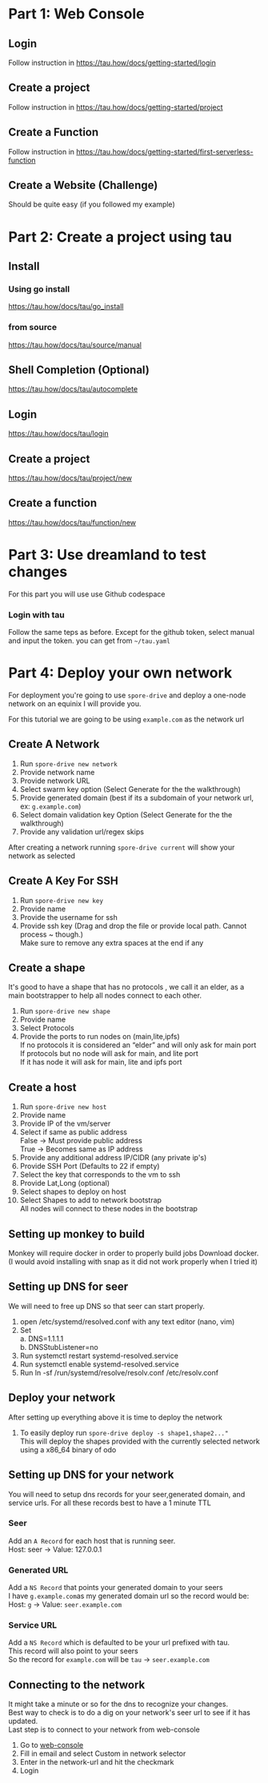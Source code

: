 # Part 1: Web Console
 ## Login
  Follow instruction in https://tau.how/docs/getting-started/login
 ## Create a project
  Follow instruction in https://tau.how/docs/getting-started/project
 ## Create a Function
  Follow instruction in https://tau.how/docs/getting-started/first-serverless-function
 ## Create a Website (Challenge)
  Should be quite easy (if you followed my example)

# Part 2: Create a project using tau
 ## Install
   ### Using go install 
   https://tau.how/docs/tau/go_install
   ### from source
   https://tau.how/docs/tau/source/manual

 ## Shell Completion (Optional)
 https://tau.how/docs/tau/autocomplete


 ## Login
 https://tau.how/docs/tau/login

 ## Create a project
 https://tau.how/docs/tau/project/new


 ## Create a function
 https://tau.how/docs/tau/function/new

# Part 3: Use dreamland to test changes
For this part you will use use Github codespace

### Login with tau
Follow the same teps as before. Except for the github token, select manual and input the token. you can get from `~/tau.yaml`


# Part 4: Deploy your own network
For deployment you're going to use `spore-drive` and deploy a one-node network on an equinix I will provide you.

For this tutorial we are going to be using `example.com` as the network url

## Create A Network
1. Run `spore-drive new network`   
2. Provide network name
3. Provide network URL  
4. Select swarm key option (Select Generate for the the walkthrough)
5. Provide generated domain (best if its a subdomain of your network url, ex: `g.example.com`)
6. Select domain validation key Option (Select Generate for the the walkthrough)
7. Provide any validation url/regex skips

After creating a network running `spore-drive current` will show your network as selected

## Create A Key For SSH
1. Run `spore-drive new key`
2. Provide name
3. Provide the username for ssh
4. Provide ssh key (Drag and drop the file or provide local path. Cannot process ~ though.)   
Make sure to remove any extra spaces at the end if any


## Create a shape
It's good to have a shape that has no protocols , we call it an elder, as a main bootstrapper to help all nodes connect to each other.
1. Run `spore-drive new shape`
2. Provide name
3. Select Protocols
4. Provide the ports to run nodes on (main,lite,ipfs)   
If no protocols it is considered an “elder” and will only ask for main port  
If protocols but no node will ask for main, and lite port  
If it has node it will ask for main, lite and ipfs port



## Create a host
1. Run `spore-drive new host`
2. Provide name
3. Provide IP of the vm/server
4. Select if same as public address   
False -> Must provide public address   
True -> Becomes same as IP address
7. Provide any additional address IP/CIDR (any private ip's)
8. Provide SSH Port (Defaults to 22 if empty)
9. Select the key that corresponds to the vm to ssh
10. Provide Lat,Long (optional)
11. Select shapes to deploy on host
12. Select Shapes to add to network bootstrap  
  All nodes will connect to these nodes in the bootstrap


## Setting up monkey to build
Monkey will require docker in order to properly build jobs
Download docker.  
(I would avoid installing with snap as it did not work properly when I tried it)

## Setting up DNS for seer
We will need to free up DNS so that seer can start properly. 
1. open /etc/systemd/resolved.conf with any  text editor (nano, vim)
2. Set  
  a. DNS=1.1.1.1   
  b. DNSStubListener=no
3. Run systemctl restart systemd-resolved.service
4. Run systemctl enable systemd-resolved.service
5. Run ln -sf /run/systemd/resolve/resolv.conf /etc/resolv.conf

## Deploy your network
After setting up everything above it is time to deploy the network
1. To easily deploy run `spore-drive deploy -s shape1,shape2..."`   
This will deploy the shapes provided with the currently selected network using a x86_64 binary of odo


## Setting up DNS for your network
You will need to setup dns records for your seer,generated domain, and service urls. For all these records best to have a 1 minute TTL

### Seer
Add an `A Record` for each host that is running seer.   
Host: seer -> Value: 127.0.0.1     

### Generated URL
Add a `NS Record` that points your generated domain to your seers    
I have `g.example.com`as my generated domain url so the record would be:    
Host: `g` -> Value: `seer.example.com`

### Service URL
Add a `NS Record` which is defaulted to be your url prefixed with tau.   
This record will also point to your seers   
So the record for `example.com` will be `tau` -> `seer.example.com`

## Connecting to the network
It might take a minute or so for the dns to recognize your changes.   
Best way to check is to do a dig on your network's seer url to see if it has updated.   
Last step is to connect to your network from web-console

1. Go to [web-console](https://console.taubyte.com/login) 
2. Fill in email and select Custom in network selector
3. Enter in the network-url and hit the checkmark
4. Login